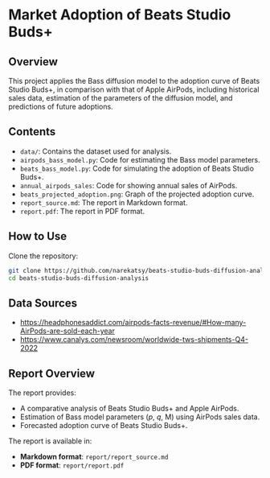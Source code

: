# Market Adoption of Beats Studio Buds+

## Overview
This project applies the Bass diffusion model to the adoption curve of Beats Studio Buds+, in comparison with that of Apple AirPods, including historical sales data, estimation of the parameters of the diffusion model, and predictions of future adoptions.

## Contents
- `data/`: Contains the dataset used for analysis.
- `airpods_bass_model.py`: Code for estimating the Bass model parameters.
- `beats_bass_model.py`: Code for simulating the adoption of Beats Studio Buds+.
- `annual_airpods_sales`: Code for showing annual sales of AirPods.
- `beats_projected_adoption.png`: Graph of the projected adoption curve.
- `report_source.md`: The report in Markdown format.
- `report.pdf`: The report in PDF format.

## How to Use
Clone the repository:
   ```bash
   git clone https://github.com/narekatsy/beats-studio-buds-diffusion-analysis.git
   cd beats-studio-buds-diffusion-analysis
   ```

## Data Sources
- https://headphonesaddict.com/airpods-facts-revenue/#How-many-AirPods-are-sold-each-year
- https://www.canalys.com/newsroom/worldwide-tws-shipments-Q4-2022

## Report Overview
The report provides:

- A comparative analysis of Beats Studio Buds+ and Apple AirPods.
- Estimation of Bass model parameters (*p*, *q*, M) using AirPods sales data.
- Forecasted adoption curve of Beats Studio Buds+.

The report is available in:

- **Markdown format**: `report/report_source.md`
- **PDF format**: `report/report.pdf`
